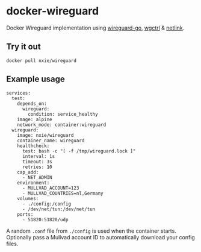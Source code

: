 # docker-wireguard

Docker Wireguard implementation using [wireguard-go](https://github.com/WireGuard/wireguard-go), [wgctrl](https://github.com/WireGuard/wgctrl-go) & [netlink](https://github.com/vishvananda/netlink).

## Try it out

```
docker pull nxie/wireguard
```

## Example usage

```
services:
  test:
    depends_on:
      wireguard:
        condition: service_healthy
    image: alpine
    network_mode: container:wireguard
  wireguard:
    image: nxie/wireguard
    container_name: wireguard
    healthcheck:
      test: bash -c "[ -f /tmp/wireguard.lock ]"
      interval: 1s
      timeout: 3s
      retries: 10
    cap_add:
      - NET_ADMIN
    environment:
      - MULLVAD_ACCOUNT=123
      - MULLVAD_COUNTRIES=nl,Germany
    volumes:
      - ./config:/config
      - /dev/net/tun:/dev/net/tun
    ports:
      - 51820:51820/udp
```

A random `.conf` file from `./config` is used when the container starts. Optionally pass a Mullvad account ID to automatically download your config files.

